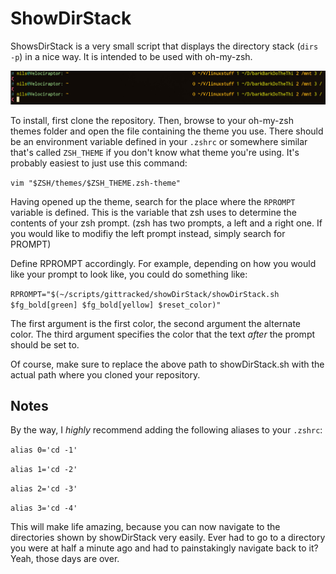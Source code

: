 # ShowDirStack

ShowsDirStack is a very small script that displays the directory stack (`dirs -p`) in a nice way. It is intended to be used with oh-my-zsh.

![showDirStack.jpg](showDirStack.jpg)

To install, first clone the repository. Then, browse to your oh-my-zsh themes folder and open the file containing the theme you use. There should be an environment variable defined in your `.zshrc` or somewhere similar that's called `ZSH_THEME` if you don't know what theme you're using. It's probably easiest to just use this command:

`vim "$ZSH/themes/$ZSH_THEME.zsh-theme"`

Having opened up the theme, search for the place where the `RPROMPT` variable is defined. This is the variable that zsh uses to determine the contents of your zsh prompt. (zsh has two prompts, a left and a right one. If you would like to modifiy the left prompt instead, simply search for PROMPT)

Define RPROMPT accordingly. For example, depending on how you would like your prompt to look like, you could do something like:

`RPROMPT="$(~/scripts/gittracked/showDirStack/showDirStack.sh $fg_bold[green] $fg_bold[yellow] $reset_color)"`

The first argument is the first color, the second argument the alternate color. The third argument specifies the color that the text *after* the prompt should be set to.

Of course, make sure to replace the above path to showDirStack.sh with the actual path where you cloned your repository.

## Notes

By the way, I *highly* recommend adding the following aliases to your `.zshrc`:

`alias 0='cd -1'`

`alias 1='cd -2'`

`alias 2='cd -3'`

`alias 3='cd -4'`

This will make life amazing, because you can now navigate to the directories shown by showDirStack very easily. Ever had to go to a directory you were at half a minute ago and had to painstakingly navigate back to it? Yeah, those days are over.
